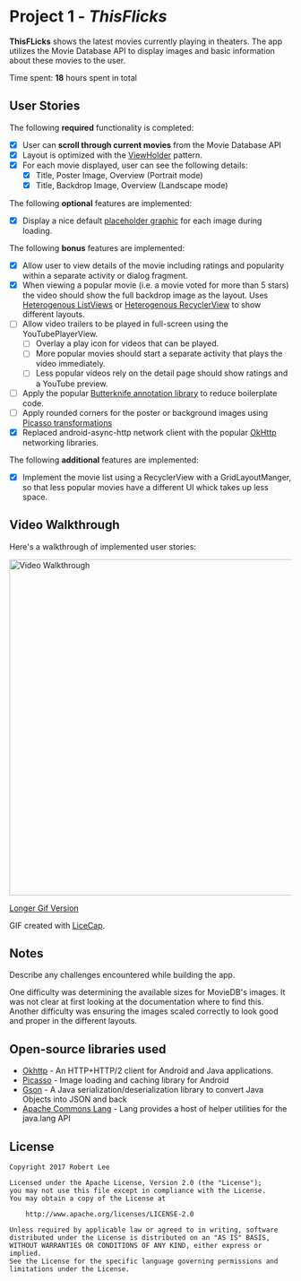 # Project 1 - *ThisFlicks*

**ThisFLicks** shows the latest movies currently playing in theaters. The app utilizes the Movie Database API to display images and basic information about these movies to the user.

Time spent: **18** hours spent in total

## User Stories

The following **required** functionality is completed:

* [x] User can **scroll through current movies** from the Movie Database API
* [x] Layout is optimized with the [ViewHolder](http://guides.codepath.com/android/Using-an-ArrayAdapter-with-ListView#improving-performance-with-the-viewholder-pattern) pattern.
* [x] For each movie displayed, user can see the following details:
  * [x] Title, Poster Image, Overview (Portrait mode)
  * [x] Title, Backdrop Image, Overview (Landscape mode)

The following **optional** features are implemented:

* [x] Display a nice default [placeholder graphic](http://guides.codepath.com/android/Displaying-Images-with-the-Picasso-Library#configuring-picasso) for each image during loading.

The following **bonus** features are implemented:

* [x] Allow user to view details of the movie including ratings and popularity within a separate activity or dialog fragment.
* [x] When viewing a popular movie (i.e. a movie voted for more than 5 stars) the video should show the full backdrop image as the layout.  Uses [Heterogenous ListViews](http://guides.codepath.com/android/Implementing-a-Heterogenous-ListView) or [Heterogenous RecyclerView](http://guides.codepath.com/android/Heterogenous-Layouts-inside-RecyclerView) to show different layouts.
* [ ] Allow video trailers to be played in full-screen using the YouTubePlayerView.
    * [ ] Overlay a play icon for videos that can be played.
    * [ ] More popular movies should start a separate activity that plays the video immediately.
    * [ ] Less popular videos rely on the detail page should show ratings and a YouTube preview.
* [ ] Apply the popular [Butterknife annotation library](http://guides.codepath.com/android/Reducing-View-Boilerplate-with-Butterknife) to reduce boilerplate code.
* [ ] Apply rounded corners for the poster or background images using [Picasso transformations](https://guides.codepath.com/android/Displaying-Images-with-the-Picasso-Library#other-transformations)
* [x] Replaced android-async-http network client with the popular [OkHttp](http://guides.codepath.com/android/Using-OkHttp) networking libraries.

The following **additional** features are implemented:

* [x] Implement the movie list using a RecyclerView with a GridLayoutManger, so that less popular movies have a different UI whick takes up less space.

## Video Walkthrough

Here's a walkthrough of implemented user stories:

<img src='https://i.imgur.com/dw8Ibog.gif' title='Video Walkthrough' width='600' alt='Video Walkthrough' />

[Longer Gif Version](https://i.imgur.com/xdjKzEi.gif)

GIF created with [LiceCap](http://www.cockos.com/licecap/).

## Notes

Describe any challenges encountered while building the app.

One difficulty was determining the available sizes for MovieDB's images. It was not clear at first looking at the documentation where to find this.
Another difficulty was ensuring the images scaled correctly to look good and proper in the different layouts.

## Open-source libraries used
- [Okhttp](http://square.github.io/okhttp/) - An HTTP+HTTP/2 client for Android and Java applications.
- [Picasso](http://square.github.io/picasso/) - Image loading and caching library for Android
- [Gson](https://github.com/google/gson) - A Java serialization/deserialization library to convert Java Objects into JSON and back
- [Apache Commons Lang](https://commons.apache.org/proper/commons-lang/) - Lang provides a host of helper utilities for the java.lang API

## License

    Copyright 2017 Robert Lee

    Licensed under the Apache License, Version 2.0 (the "License");
    you may not use this file except in compliance with the License.
    You may obtain a copy of the License at

        http://www.apache.org/licenses/LICENSE-2.0

    Unless required by applicable law or agreed to in writing, software
    distributed under the License is distributed on an "AS IS" BASIS,
    WITHOUT WARRANTIES OR CONDITIONS OF ANY KIND, either express or implied.
    See the License for the specific language governing permissions and
    limitations under the License.